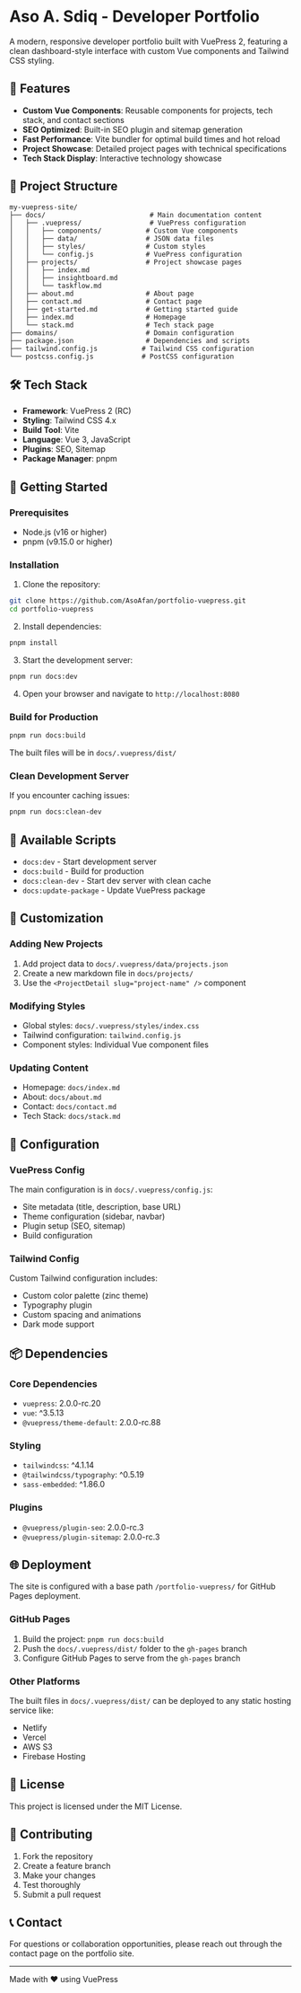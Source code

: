 # Aso A. Sdiq - Developer Portfolio

A modern, responsive developer portfolio built with VuePress 2, featuring a clean dashboard-style interface with custom Vue components and Tailwind CSS styling.

## 🚀 Features

- **Custom Vue Components**: Reusable components for projects, tech stack, and contact sections
- **SEO Optimized**: Built-in SEO plugin and sitemap generation
- **Fast Performance**: Vite bundler for optimal build times and hot reload
- **Project Showcase**: Detailed project pages with technical specifications
- **Tech Stack Display**: Interactive technology showcase

## 📁 Project Structure

```
my-vuepress-site/
├── docs/                          # Main documentation content
│   ├── .vuepress/                 # VuePress configuration
│   │   ├── components/           # Custom Vue components
│   │   ├── data/                 # JSON data files
│   │   ├── styles/               # Custom styles
│   │   └── config.js             # VuePress configuration
│   ├── projects/                 # Project showcase pages
│   │   ├── index.md
│   │   ├── insightboard.md
│   │   └── taskflow.md
│   ├── about.md                  # About page
│   ├── contact.md                # Contact page
│   ├── get-started.md            # Getting started guide
│   ├── index.md                  # Homepage
│   └── stack.md                  # Tech stack page
├── domains/                      # Domain configuration
├── package.json                  # Dependencies and scripts
├── tailwind.config.js           # Tailwind CSS configuration
└── postcss.config.js            # PostCSS configuration
```

## 🛠️ Tech Stack

- **Framework**: VuePress 2 (RC)
- **Styling**: Tailwind CSS 4.x
- **Build Tool**: Vite
- **Language**: Vue 3, JavaScript
- **Plugins**: SEO, Sitemap
- **Package Manager**: pnpm

## 🚀 Getting Started

### Prerequisites

- Node.js (v16 or higher)
- pnpm (v9.15.0 or higher)

### Installation

1. Clone the repository:
```bash
git clone https://github.com/AsoAfan/portfolio-vuepress.git
cd portfolio-vuepress
```

2. Install dependencies:
```bash
pnpm install
```

3. Start the development server:
```bash
pnpm run docs:dev
```

4. Open your browser and navigate to `http://localhost:8080`

### Build for Production

```bash
pnpm run docs:build
```

The built files will be in `docs/.vuepress/dist/`

### Clean Development Server

If you encounter caching issues:

```bash
pnpm run docs:clean-dev
```

## 📝 Available Scripts

- `docs:dev` - Start development server
- `docs:build` - Build for production
- `docs:clean-dev` - Start dev server with clean cache
- `docs:update-package` - Update VuePress package

## 🎨 Customization

### Adding New Projects

1. Add project data to `docs/.vuepress/data/projects.json`
2. Create a new markdown file in `docs/projects/`
3. Use the `<ProjectDetail slug="project-name" />` component

### Modifying Styles

- Global styles: `docs/.vuepress/styles/index.css`
- Tailwind configuration: `tailwind.config.js`
- Component styles: Individual Vue component files

### Updating Content

- Homepage: `docs/index.md`
- About: `docs/about.md`
- Contact: `docs/contact.md`
- Tech Stack: `docs/stack.md`

## 🔧 Configuration

### VuePress Config

The main configuration is in `docs/.vuepress/config.js`:

- Site metadata (title, description, base URL)
- Theme configuration (sidebar, navbar)
- Plugin setup (SEO, sitemap)
- Build configuration

### Tailwind Config

Custom Tailwind configuration includes:

- Custom color palette (zinc theme)
- Typography plugin
- Custom spacing and animations
- Dark mode support

## 📦 Dependencies

### Core Dependencies
- `vuepress`: 2.0.0-rc.20
- `vue`: ^3.5.13
- `@vuepress/theme-default`: 2.0.0-rc.88

### Styling
- `tailwindcss`: ^4.1.14
- `@tailwindcss/typography`: ^0.5.19
- `sass-embedded`: ^1.86.0

### Plugins
- `@vuepress/plugin-seo`: 2.0.0-rc.3
- `@vuepress/plugin-sitemap`: 2.0.0-rc.3

## 🌐 Deployment

The site is configured with a base path `/portfolio-vuepress/` for GitHub Pages deployment.

### GitHub Pages

1. Build the project: `pnpm run docs:build`
2. Push the `docs/.vuepress/dist/` folder to the `gh-pages` branch
3. Configure GitHub Pages to serve from the `gh-pages` branch

### Other Platforms

The built files in `docs/.vuepress/dist/` can be deployed to any static hosting service like:
- Netlify
- Vercel
- AWS S3
- Firebase Hosting

## 📄 License

This project is licensed under the MIT License.

## 🤝 Contributing

1. Fork the repository
2. Create a feature branch
3. Make your changes
4. Test thoroughly
5. Submit a pull request

## 📞 Contact

For questions or collaboration opportunities, please reach out through the contact page on the portfolio site.

---

Made with ❤️ using VuePress
